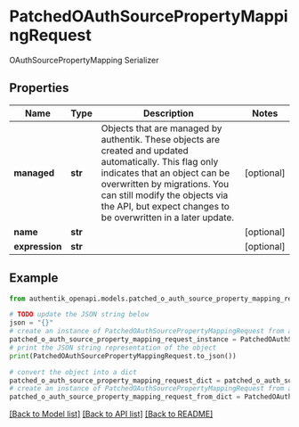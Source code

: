 # PatchedOAuthSourcePropertyMappingRequest

OAuthSourcePropertyMapping Serializer

## Properties

Name | Type | Description | Notes
------------ | ------------- | ------------- | -------------
**managed** | **str** | Objects that are managed by authentik. These objects are created and updated automatically. This flag only indicates that an object can be overwritten by migrations. You can still modify the objects via the API, but expect changes to be overwritten in a later update. | [optional] 
**name** | **str** |  | [optional] 
**expression** | **str** |  | [optional] 

## Example

```python
from authentik_openapi.models.patched_o_auth_source_property_mapping_request import PatchedOAuthSourcePropertyMappingRequest

# TODO update the JSON string below
json = "{}"
# create an instance of PatchedOAuthSourcePropertyMappingRequest from a JSON string
patched_o_auth_source_property_mapping_request_instance = PatchedOAuthSourcePropertyMappingRequest.from_json(json)
# print the JSON string representation of the object
print(PatchedOAuthSourcePropertyMappingRequest.to_json())

# convert the object into a dict
patched_o_auth_source_property_mapping_request_dict = patched_o_auth_source_property_mapping_request_instance.to_dict()
# create an instance of PatchedOAuthSourcePropertyMappingRequest from a dict
patched_o_auth_source_property_mapping_request_from_dict = PatchedOAuthSourcePropertyMappingRequest.from_dict(patched_o_auth_source_property_mapping_request_dict)
```
[[Back to Model list]](../README.md#documentation-for-models) [[Back to API list]](../README.md#documentation-for-api-endpoints) [[Back to README]](../README.md)


